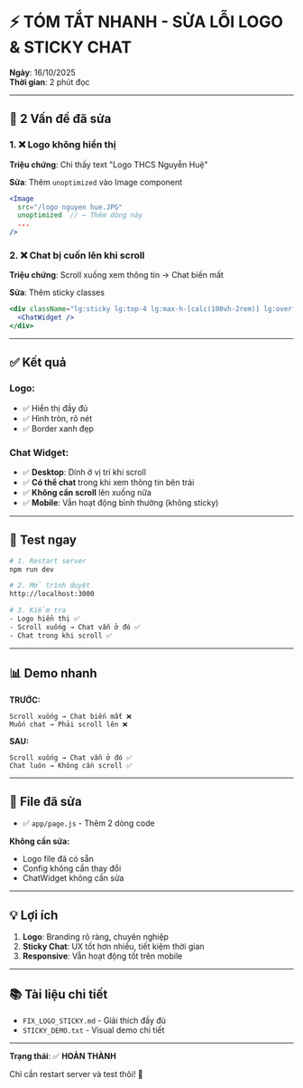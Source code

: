 # ⚡ TÓM TẮT NHANH - SỬA LỖI LOGO & STICKY CHAT

**Ngày**: 16/10/2025  
**Thời gian**: 2 phút đọc

---

## 🐛 2 Vấn đề đã sửa

### 1. ❌ Logo không hiển thị
**Triệu chứng**: Chỉ thấy text "Logo THCS Nguyễn Huệ"

**Sửa**: Thêm `unoptimized` vào Image component
```jsx
<Image
  src="/logo nguyen hue.JPG"
  unoptimized  // ← Thêm dòng này
  ...
/>
```

### 2. ❌ Chat bị cuốn lên khi scroll
**Triệu chứng**: Scroll xuống xem thông tin → Chat biến mất

**Sửa**: Thêm sticky classes
```jsx
<div className="lg:sticky lg:top-4 lg:max-h-[calc(100vh-2rem)] lg:overflow-y-auto">
  <ChatWidget />
</div>
```

---

## ✅ Kết quả

### Logo:
- ✅ Hiển thị đầy đủ
- ✅ Hình tròn, rõ nét
- ✅ Border xanh đẹp

### Chat Widget:
- ✅ **Desktop**: Dính ở vị trí khi scroll
- ✅ **Có thể chat** trong khi xem thông tin bên trái
- ✅ **Không cần scroll** lên xuống nữa
- ✅ **Mobile**: Vẫn hoạt động bình thường (không sticky)

---

## 🚀 Test ngay

```bash
# 1. Restart server
npm run dev

# 2. Mở trình duyệt
http://localhost:3000

# 3. Kiểm tra
- Logo hiển thị ✅
- Scroll xuống → Chat vẫn ở đó ✅
- Chat trong khi scroll ✅
```

---

## 📊 Demo nhanh

**TRƯỚC:**
```
Scroll xuống → Chat biến mất ❌
Muốn chat → Phải scroll lên ❌
```

**SAU:**
```
Scroll xuống → Chat vẫn ở đó ✅
Chat luôn → Không cần scroll ✅
```

---

## 📁 File đã sửa

- ✅ `app/page.js` - Thêm 2 dòng code

**Không cần sửa:**
- Logo file đã có sẵn
- Config không cần thay đổi
- ChatWidget không cần sửa

---

## 💡 Lợi ích

1. **Logo**: Branding rõ ràng, chuyên nghiệp
2. **Sticky Chat**: UX tốt hơn nhiều, tiết kiệm thời gian
3. **Responsive**: Vẫn hoạt động tốt trên mobile

---

## 📚 Tài liệu chi tiết

- `FIX_LOGO_STICKY.md` - Giải thích đầy đủ
- `STICKY_DEMO.txt` - Visual demo chi tiết

---

**Trạng thái**: ✅ **HOÀN THÀNH**

Chỉ cần restart server và test thôi! 🎉
